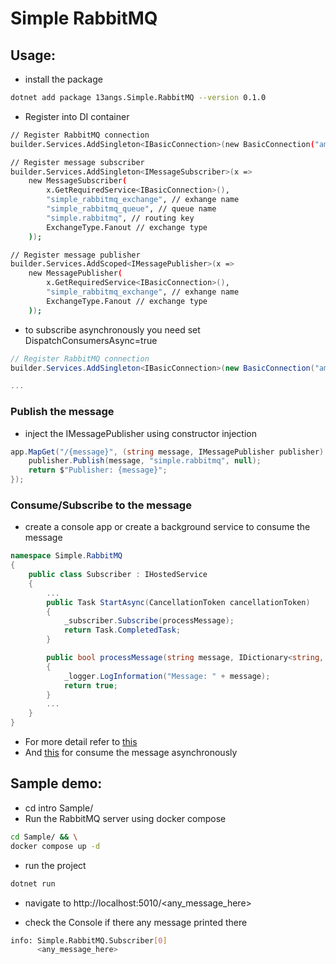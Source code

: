 # Simple RabbitMQ

## Usage:

- install the package

```bash
dotnet add package 13angs.Simple.RabbitMQ --version 0.1.0
```

- Register into DI container

```bash
// Register RabbitMQ connection
builder.Services.AddSingleton<IBasicConnection>(new BasicConnection("amqp://guest:guest@rabbitmq-management:5672"));

// Register message subscriber
builder.Services.AddSingleton<IMessageSubscriber>(x =>
    new MessageSubscriber(
        x.GetRequiredService<IBasicConnection>(),
        "simple_rabbitmq_exchange", // exhange name
        "simple_rabbitmq_queue", // queue name
        "simple.rabbitmq", // routing key
        ExchangeType.Fanout // exchange type
    ));

// Register message publisher
builder.Services.AddScoped<IMessagePublisher>(x =>
    new MessagePublisher(
        x.GetRequiredService<IBasicConnection>(),
        "simple_rabbitmq_exchange", // exhange name
        ExchangeType.Fanout // exchange type
    ));
```

- to subscribe asynchronously you need set DispatchConsumersAsync=true

```csharp
// Register RabbitMQ connection
builder.Services.AddSingleton<IBasicConnection>(new BasicConnection("amqp://guest:guest@rabbitmq-management:5672", true));

...
```

### Publish the message

- inject the IMessagePublisher using constructor injection

```csharp
app.MapGet("/{message}", (string message, IMessagePublisher publisher) => {
    publisher.Publish(message, "simple.rabbitmq", null);
    return $"Publisher: {message}";
});
```

### Consume/Subscribe to the message

- create a console app or create a background service to consume the message

```csharp
namespace Simple.RabbitMQ
{
    public class Subscriber : IHostedService
    {
        ...
        public Task StartAsync(CancellationToken cancellationToken)
        {
            _subscriber.Subscribe(processMessage);
            return Task.CompletedTask;
        }

        public bool processMessage(string message, IDictionary<string, object> headers)
        {   
            _logger.LogInformation("Message: " + message);
            return true;
        }
        ...
    }
}
```
- For more detail refer to [this](https://github.com/13angs/simple-rabbitmq/blob/main/Sample/Subscriber.cs)
- And [this](https://github.com/13angs/simple-rabbitmq/blob/main/Sample/AsyncSubscriber.cs) for consume the message asynchronously

## Sample demo:

- cd intro Sample/ 
- Run the RabbitMQ server using docker compose

```bash
cd Sample/ && \
docker compose up -d
```

- run the project

```bash
dotnet run
```

- navigate to http://localhost:5010/<any_message_here>

- check the Console if there any message printed there

```bash
info: Simple.RabbitMQ.Subscriber[0]
      <any_message_here>
```
